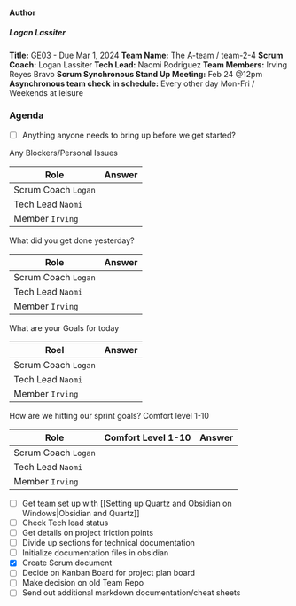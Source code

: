 #### Author
##### Logan Lassiter
**Title:** GE03 - Due Mar 1, 2024
**Team Name:** The A-team / team-2-4
__Scrum Coach:__ Logan Lassiter
__Tech Lead:__ Naomi Rodriguez
__Team Members:__ Irving Reyes Bravo
__Scrum Synchronous Stand Up Meeting:__ Feb 24 @12pm
__Asynchronous team check in schedule:__ Every other day Mon-Fri / Weekends at leisure

### Agenda


- [ ] Anything anyone needs to bring up before we get started?

Any Blockers/Personal Issues

| Role                | Answer |
| ------------------- | ------ |
| Scrum Coach `Logan` |        |
| Tech Lead `Naomi`   |        |
| Member `Irving`     |        |

What did you get done yesterday?

| Role                | Answer |
| ------------------- | ------ |
| Scrum Coach `Logan` |        |
| Tech Lead `Naomi`   |        |
| Member `Irving`     |        |

What are your Goals for today

| Roel                | Answer |
| ------------------- | ------ |
| Scrum Coach `Logan` |        |
| Tech Lead `Naomi`   |        |
| Member `Irving`     |        |

How are we hitting our sprint goals? Comfort level 1-10

| Role                | Comfort Level 1-10 | Answer |
| ------------------- | ------------------ | ------ |
| Scrum Coach `Logan` |                    |        |
| Tech Lead `Naomi`   |                    |        |
| Member `Irving`     |                    |        |

- [ ] Get team set up with [[Setting up Quartz and Obsidian on Windows|Obsidian and Quartz]]
- [ ] Check Tech lead status
- [ ] Get details on project friction points
- [ ] Divide up sections for technical documentation
- [ ] Initialize documentation files in obsidian
- [x] Create Scrum document
- [ ] Decide on Kanban Board for project plan board
- [ ] Make decision on old Team Repo
- [ ] Send out additional markdown documentation/cheat sheets
